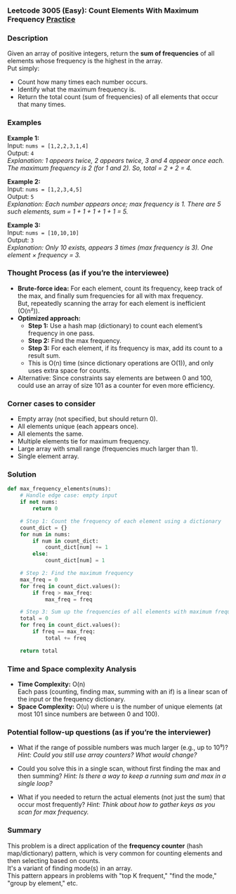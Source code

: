 ### Leetcode 3005 (Easy): Count Elements With Maximum Frequency [Practice](https://leetcode.com/problems/count-elements-with-maximum-frequency)

### Description  
Given an array of positive integers, return the **sum of frequencies** of all elements whose frequency is the highest in the array.  
Put simply:  
- Count how many times each number occurs.
- Identify what the maximum frequency is.
- Return the total count (sum of frequencies) of all elements that occur that many times.

### Examples  

**Example 1:**  
Input: `nums = [1,2,2,3,1,4]`  
Output: `4`  
*Explanation: 1 appears twice, 2 appears twice, 3 and 4 appear once each. The maximum frequency is 2 (for 1 and 2). So, total = 2 + 2 = 4.*

**Example 2:**  
Input: `nums = [1,2,3,4,5]`  
Output: `5`  
*Explanation: Each number appears once; max frequency is 1. There are 5 such elements, sum = 1 + 1 + 1 + 1 + 1 = 5.*

**Example 3:**  
Input: `nums = [10,10,10]`  
Output: `3`  
*Explanation: Only 10 exists, appears 3 times (max frequency is 3). One element × frequency = 3.*

### Thought Process (as if you’re the interviewee)  
- **Brute-force idea:** For each element, count its frequency, keep track of the max, and finally sum frequencies for all with max frequency.  
  But, repeatedly scanning the array for each element is inefficient (O(n²)).
- **Optimized approach:**  
  - **Step 1:** Use a hash map (dictionary) to count each element’s frequency in one pass.
  - **Step 2:** Find the max frequency.
  - **Step 3:** For each element, if its frequency is max, add its count to a result sum.
  - This is O(n) time (since dictionary operations are O(1)), and only uses extra space for counts.
- Alternative: Since constraints say elements are between 0 and 100, could use an array of size 101 as a counter for even more efficiency.

### Corner cases to consider  
- Empty array (not specified, but should return 0).
- All elements unique (each appears once).
- All elements the same.
- Multiple elements tie for maximum frequency.
- Large array with small range (frequencies much larger than 1).
- Single element array.

### Solution

```python
def max_frequency_elements(nums):
    # Handle edge case: empty input
    if not nums:
        return 0

    # Step 1: Count the frequency of each element using a dictionary
    count_dict = {}
    for num in nums:
        if num in count_dict:
            count_dict[num] += 1
        else:
            count_dict[num] = 1

    # Step 2: Find the maximum frequency
    max_freq = 0
    for freq in count_dict.values():
        if freq > max_freq:
            max_freq = freq

    # Step 3: Sum up the frequencies of all elements with maximum frequency
    total = 0
    for freq in count_dict.values():
        if freq == max_freq:
            total += freq

    return total
```

### Time and Space complexity Analysis  

- **Time Complexity:** O(n)  
  Each pass (counting, finding max, summing with an if) is a linear scan of the input or the frequency dictionary.
- **Space Complexity:** O(u) where u is the number of unique elements (at most 101 since numbers are between 0 and 100).

### Potential follow-up questions (as if you’re the interviewer)  

- What if the range of possible numbers was much larger (e.g., up to 10⁹)?
  *Hint: Could you still use array counters? What would change?*

- Could you solve this in a single scan, without first finding the max and then summing?
  *Hint: Is there a way to keep a running sum and max in a single loop?*

- What if you needed to return the actual elements (not just the sum) that occur most frequently?
  *Hint: Think about how to gather keys as you scan for max frequency.*

### Summary
This problem is a direct application of the **frequency counter** (hash map/dictionary) pattern, which is very common for counting elements and then selecting based on counts.  
It's a variant of finding mode(s) in an array.  
This pattern appears in problems with "top K frequent," "find the mode," "group by element," etc.